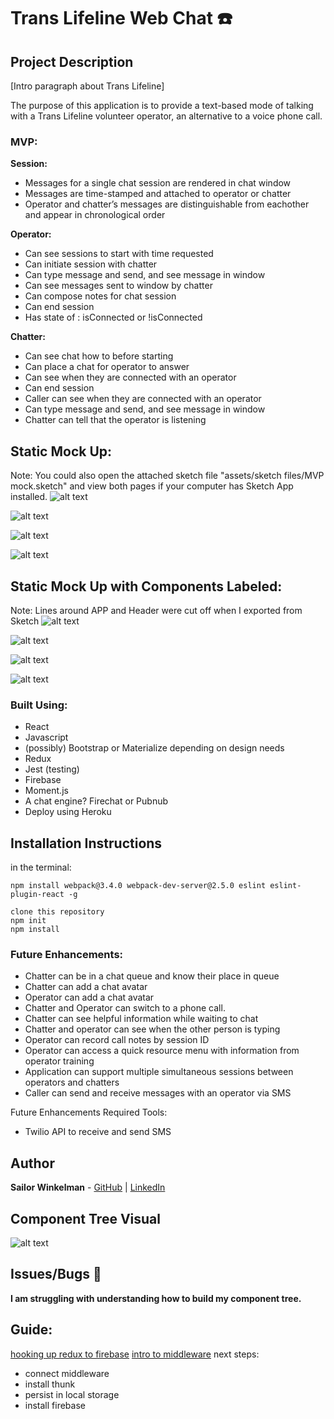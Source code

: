 # **Trans Lifeline Web Chat** ☎️

## Project Description
[Intro paragraph about Trans Lifeline]

The  purpose of this application is to provide a text-based mode of talking with a Trans Lifeline volunteer operator, an alternative to a voice phone call.

### MVP:
**Session:**
* Messages for a single chat session are rendered in chat window
* Messages are time-stamped and attached to operator or chatter
* Operator and chatter’s messages are distinguishable from eachother and appear in chronological order

**Operator:**
* Can see sessions to start with time requested
* Can initiate session with chatter
* Can type message and send, and see message in window
* Can see messages sent to window by chatter
* Can compose notes for chat session
* Can end session
* Has state of : isConnected or !isConnected

**Chatter:**
* Can see chat how to before starting
* Can place a chat for operator to answer
* Can see when they are connected with an operator
* Can end session
* Caller can see when they are connected with an operator
* Can type message and send, and see message in window
* Chatter can tell that the operator is listening

## Static Mock Up:
Note: You could also open the attached sketch file "assets/sketch files/MVP mock.sketch" and view both pages if your computer has Sketch App installed.
![alt text](src/assets/images/Chatter1.png)

![alt text](src/assets/images/Chatter2.png)

![alt text](src/assets/images/Operator1.png)

![alt text](src/assets/images/Operator2.png)

## Static Mock Up with Components Labeled:
Note: Lines around APP and Header were cut off when I exported from Sketch
![alt text](src/assets/images/Chatter1L.png)

![alt text](src/assets/images/Chatter2L.png)

![alt text](src/assets/images/Operator1L.png)

![alt text](src/assets/images/Operator2L.png)

### Built Using:

* React
* Javascript
* (possibly) Bootstrap or Materialize depending on design needs
* Redux
* Jest (testing)
* Firebase
* Moment.js
* A chat engine? Firechat or Pubnub
* Deploy using Heroku


## Installation Instructions
in the terminal:
```
npm install webpack@3.4.0 webpack-dev-server@2.5.0 eslint eslint-plugin-react -g

clone this repository
npm init
npm install
```
### Future Enhancements:
* Chatter can be in a chat queue and know their place in queue
* Chatter can add a chat avatar
* Operator can add a chat avatar
* Chatter and Operator can switch to a phone call.
* Chatter can see helpful information while waiting to chat
* Chatter and operator can see when the other person is typing
* Operator can record call notes by session ID
* Operator can access a quick resource menu with information from operator training
* Application can support multiple simultaneous sessions between operators and chatters
* Caller can send and receive messages with an operator via SMS

Future Enhancements Required Tools:
* Twilio API to receive and send SMS

## Author
**Sailor Winkelman** - [GitHub](https://github.com/sailor27) | [LinkedIn](https://www.linkedin.com/in/sailor-winkelman-62429152)

## Component Tree Visual
![alt text](src/assets/images/ComponentTree.png)

## Issues/Bugs 🐛
**I am struggling with understanding how to build my component tree.**


## Guide:
[hooking up redux to firebase](https://itnext.io/hooking-up-firebase-to-your-redux-store-a5e799cf84c4)
[intro to middleware](https://www.learnhowtoprogram.com/react/advanced-topics/introduction-to-middleware)
next steps:
* connect middleware
* install thunk
* persist in local storage
* install firebase

